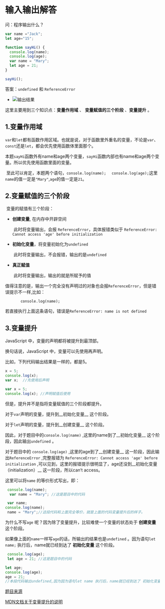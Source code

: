 # 输入输出解答

问：程序输出什么？

```javascript
var name ="Jack";
let age="15";

function sayHi() {
  console.log(name);
  console.log(age);
  var name = "Mary";
  let age = 21;
}

sayHi(); 
```

答案：`undefined` 和 `ReferenceError`

- ![输出结果](https://i.loli.net/2020/11/05/EVuhgLRqMxZScbC.png)



这里主要用到三个知识点：__变量作用域__ 、 __变量赋值的三个阶段__ 、__变量提升__ 。

## 1.变量作用域

​	`var`和`let`都有函数作用区域。也就是说，对于函数里外重名的变量，不论是`var`、`const`还是`let`，都会优先使用函数体里面那个。

​	本题`sayHi`函数外有name和age两个变量，`sayHi`函数内部也有name和age两个变量。所以优先使用函数里面的变量。

​	至此可以肯定，本题两个语句，`console.log(name); `  ` console.log(age);`这里`name`的值一定是`"Mary"`,`age`的值一定是`21`。



## 2.变量赋值的三个阶段

​	变量的赋值有三个阶段：

* __创建变量__, 在内存中开辟空间

  ​		 此时将变量输出，会报 `ReferenceError`，具体报错类似于 `ReferenceError: Cannot access 'age' before initialization  `

- __初始化变量__，将变量初始化为`undefined`

  ​			此时将变量输出，不会报错，输出的是`undefined`

- __真正赋值__

  ​			此时将变量输出，输出的就是所赋予的值



值得注意的是，输出一个完全没有声明过的对象也会报`ReferenceError`，但是错误提示不一样,比如：

`		console.log(name);`

若直接执行上面这条语句，错误是`ReferenceError: name is not defined`

## 3.变量提升

JavaScript 中，变量的声明都将被提升到最顶部。

换句话说，JavaScript 中，变量可以先使用再声明。

比如，下列代码输出结果是一样的，都是5。

```javascript
x = 5; 
console.log(x);
var x;  //先使用后声明
```

```javascript
var x = 5; 
console.log(x); //声明赋值后使用
```

但是，提升并不是指将变量赋值的三个阶段都提升。

对于`var`声明的变量，提升到__初始化变量__ 这个阶段。

对于`let`声明的变量，提升到__创建变量__ 这个阶段。 

因此，对于题目中的`console.log(name)` ,这里的name到了__初始化变量__ 这个阶段，因此输出`undefined` 。

对于题目中的 `console.log(age)` ,这里的age到了__创建变量__ 这一阶段，因此输出`ReferenceError` ,完整报错为 `ReferenceError: Cannot access 'age' before initialization`  ,可以见到，这里的报错提示很明显了，age还没到__初始化变量（initialization）__ 这一阶段，所以can‘t access。

这里可以将`name` 的等价形式写出，即：

```javascript
 console.log(name);
  var name = "Mary"; //这是题目中的代码
```

```javascript
 var name;
console.log(name);
 name = "Mary";//这段代码和上面完全等价，就是上面的代码变量提升后的样子。
```



为什么不写`age` 呢？因为除了变量提升，比较难使一个变量的状态处于 __创建变量__ 这个阶段。

如果像上面的`name`一样写`age`的话，所输出的结果也是`undefined` 。因为语句`let name;` 执行后，name就已经到达了 __初始化变量__ 这个阶段。

```javascript
 console.log(age);
 let age = 21; //这是题目中的代码
```

 ```javascript
 let age;
console.log(age);
age = 21; 
//本段代码输出undefined,因为因为语句let name 执行后，name就已经到达了 初始化变量这个阶段。
 ```

[题目来源](https://zhuanlan.zhihu.com/p/75359676)

[MDN文档关于变量提升的说明](https://developer.mozilla.org/zh-CN/docs/Glossary/Hoisting)

